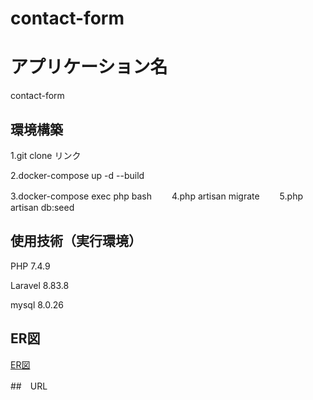# contact-form

# アプリケーション名
contact-form

## 環境構築
1.git clone リンク  

2.docker-compose up -d --build  

3.docker-compose exec php bash　　
4.php artisan migrate　　
5.php artisan db:seed

## 使用技術（実行環境）
PHP 7.4.9  

Laravel  8.83.8  

mysql 8.0.26 

## ER図
[ER図](index.drawio.png)

##　URL
